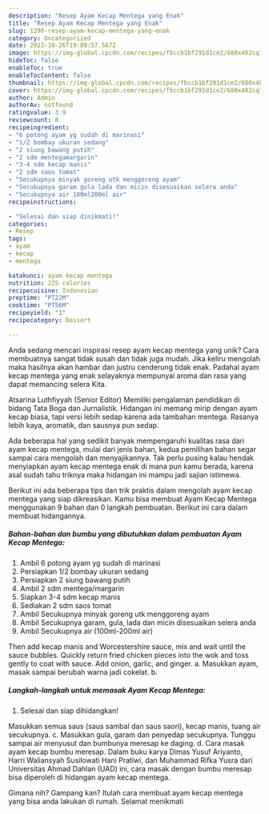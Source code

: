 ```yaml
---
description: "Resep Ayam Kecap Mentega yang Enak"
title: "Resep Ayam Kecap Mentega yang Enak"
slug: 1290-resep-ayam-kecap-mentega-yang-enak
category: Uncategorized
date: 2022-10-26T19:09:57.567Z
image: https://img-global.cpcdn.com/recipes/fbccb1bf291d1ce2/680x482cq70/ayam-kecap-mentega-foto-resep-utama.jpg
hideToc: false
enableToc: true
enableTocContent: false
thumbnail: https://img-global.cpcdn.com/recipes/fbccb1bf291d1ce2/680x482cq70/ayam-kecap-mentega-foto-resep-utama.jpg
cover: https://img-global.cpcdn.com/recipes/fbccb1bf291d1ce2/680x482cq70/ayam-kecap-mentega-foto-resep-utama.jpg
author: Admin
authorAv: notfound
ratingvalue: 3.9
reviewcount: 8
recipeingredient:
- "6 potong ayam yg sudah di marinasi"
- "1/2 bombay ukuran sedang"
- "2 siung bawang putih"
- "2 sdm mentegamargarin"
- "3-4 sdm kecap manis"
- "2 sdm saos tomat"
- "Secukupnya minyak goreng utk menggoreng ayam"
- "Secukupnya garam gula lada dan micin disesuaikan selera anda"
- "Secukupnya air 100ml200ml air"
recipeinstructions:

- "Selesai dan siap dinikmati!"
categories:
- Resep
tags:
- ayam
- kecap
- mentega

katakunci: ayam kecap mentega 
nutrition: 225 calories
recipecuisine: Indonesian
preptime: "PT22M"
cooktime: "PT56M"
recipeyield: "1"
recipecategory: Dessert

---
```





Anda sedang mencari inspirasi resep ayam kecap mentega yang unik? Cara membuatnya sangat tidak susah dan tidak juga mudah. Jika keliru mengolah maka hasilnya akan hambar dan justru cenderung tidak enak. Padahal ayam kecap mentega yang enak selayaknya mempunyai aroma dan rasa yang dapat memancing selera Kita.





Atsarina Luthfiyyah (Senior Editor) Memiliki pengalaman pendidikan di bidang Tata Boga dan Jurnalistik. Hidangan ini memang mirip dengan ayam kecap biasa, tapi versi lebih sedap karena ada tambahan mentega. Rasanya lebih kaya, aromatik, dan sausnya pun sedap.

Ada beberapa hal yang sedikit banyak mempengaruhi kualitas rasa dari ayam kecap mentega, mulai dari jenis bahan, kedua pemilihan bahan segar sampai cara mengolah dan menyajikannya. Tak perlu pusing kalau hendak menyiapkan ayam kecap mentega enak di mana pun kamu berada, karena asal sudah tahu triknya maka hidangan ini mampu jadi sajian istimewa.






Berikut ini ada beberapa tips dan trik praktis dalam mengolah ayam kecap mentega yang siap dikreasikan. Kamu bisa membuat Ayam Kecap Mentega menggunakan 9 bahan dan 0 langkah pembuatan. Berikut ini cara dalam membuat hidangannya.

<!--inarticleads1-->

##### Bahan-bahan dan bumbu yang dibutuhkan dalam pembuatan Ayam Kecap Mentega:

1. Ambil 6 potong ayam yg sudah di marinasi
1. Persiapkan 1/2 bombay ukuran sedang
1. Persiapkan 2 siung bawang putih
1. Ambil 2 sdm mentega/margarin
1. Siapkan 3-4 sdm kecap manis
1. Sediakan 2 sdm saos tomat
1. Ambil Secukupnya minyak goreng utk menggoreng ayam
1. Ambil Secukupnya garam, gula, lada dan micin disesuaikan selera anda
1. Ambil Secukupnya air (100ml-200ml air)


Then add kecap manis and Worcestershire sauce, mix and wait until the sauce bubbles. Quickly return fried chicken pieces into the wok and toss gently to coat with sauce. Add onion, garlic, and ginger. a. Masukkan ayam, masak sampai berubah warna jadi cokelat. b. 

<!--inarticleads2-->

##### Langkah-langkah untuk memasak Ayam Kecap Mentega:


1. Selesai dan siap dihidangkan!

Masukkan semua saus (saus sambal dan saus saori), kecap manis, tuang air secukupnya. c. Masukkan gula, garam dan penyedap secukupnya. Tunggu sampai air menyusut dan bumbunya meresap ke daging. d. Cara masak ayam kecap bumbu meresap. Dalam buku karya Dimas Yusuf Ariyanto, Harri Waliansyah Susilowati Hani Pratiwi, dan Muhammad Rifka Yusra dari Universitas Ahmad Dahlan (UAD) ini, cara masak dengan bumbu meresap bisa diperoleh di hidangan ayam kecap mentega. 

Gimana nih? Gampang kan? Itulah cara membuat ayam kecap mentega yang bisa anda lakukan di rumah. Selamat menikmati
